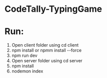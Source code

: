 # CodeTally-TypingGame
# Run:

1. Open client folder using cd client
2. npm install or npmm install --force
3. npm run dev
4. Open server folder using cd server
5. npm install
6. nodemon index

